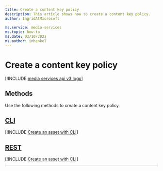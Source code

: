 ```yaml
---
title: Create a content key policy
description: This article shows how to create a content key policy.
author: IngridAtMicrosoft
 
ms.service: media-services
ms.topic: how-to
ms.date: 03/10/2022
ms.author: inhenkel
---
```


# Create a content key policy

[!INCLUDE [media services api v3 logo](./includes/v3-hr.md)]

## Methods

Use the following methods to create a content key policy.

## [CLI](#tab/cli/)

[!INCLUDE [Create an asset with CLI](includes/task-create-content-key-policy-cli.md)]

## [REST](#tab/rest/)

[!INCLUDE [Create an asset with CLI](includes/task-create-content-key-policy-rest.md)]

---
